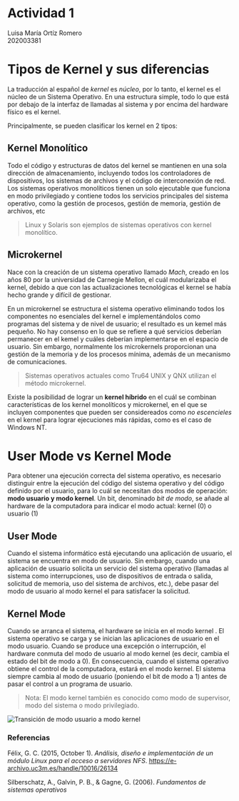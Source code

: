 # Actividad 1
 Luisa María Ortíz Romero  
 202003381

# Tipos de Kernel y sus diferencias
La traducción al español de  _kernel_ es _núcleo_, por lo tanto, el kernel es el núcleo de un Sistema Operativo.
En una estructura simple, todo lo que está por debajo de la interfaz de llamadas al sistema y por encima del hardware físico es el kernel. 

Principalmente, se pueden clasificar los kernel en 2 tipos:

## Kernel Monolítico
Todo el código y estructuras de datos del kernel se mantienen en una sola dirección de almacenamiento, incluyendo todos los controladores de dispositivos, los sistemas de archivos y el código de interconexión de red. Los sistemas operativos monolíticos tienen un solo ejecutable que funciona en modo privilegiado y contiene todos los servicios principales del sistema operativo, como la gestión de procesos, gestión de memoria, gestión de archivos, etc
> Linux y Solaris son ejemplos de sistemas operativos con kernel monolítico.

## Microkernel
Nace con la creación de un sistema operativo llamado _Mach_, creado en los años 80 por la universidad de Carnegie Mellon, el cuál modularizaba el kernel, debido a que con las actualizaciones tecnológicas el kernel se había hecho grande y difícil de gestionar. 

En un microkernel se estructura el sistema operativo eliminando todos los componentes no esenciales del kernel e implementándolos como programas del sistema y de nivel de usuario; el resultado es un kemel más pequeño. No hay consenso en lo que se refiere a qué servicios deberían permanecer en el kemel y cuáles deberían implementarse en el espacio de usuario. Sin embargo, normalmente los microkernels proporcionan una gestión de la memoria y de los procesos mínima, además de un mecanismo de comunicaciones.
>Sistemas operativos actuales como Tru64 UNIX y QNX utilizan el método microkernel.

Existe la posibilidad de lograr un **kernel híbrido** en el cuál se combinan características de los kernel monolíticos y microkernel, en el que se incluyen componentes que pueden ser considereados como _no escencieles_ en el kernel para lograr ejecuciones más rápidas, como es el caso de Windows NT.

# User Mode vs Kernel Mode
Para obtener una ejecución correcta del sistema operativo, es necesario distinguir entre la ejecución del código del sistema operativo y del código definido por el usuario, para lo cuál se necesitan dos modos de operación: **modo usuario y modo kernel**. Un bit, denominado _bit de modo_, se añade al hardware de la computadora para indicar el modo actual: kernel (0) o usuario (1)

## User Mode
Cuando el sistema informático está ejecutando una aplicación de usuario, el sistema se encuentra en modo de usuario. Sin embargo, cuando una aplicación de usuario solicita un servicio del sistema operativo (llamadas al sistema como interrupciones, uso de dispositivos de entrada o salida, solicitud de memoria, uso del sistema de archivos, etc.), debe pasar del modo de usuario al modo kernel el para satisfacer la solicitud.
## Kernel Mode
Cuando se arranca el sistema, el hardware se inicia en el modo kernel . El sistema operativo se carga y se inician las aplicaciones de usuario en el modo usuario. Cuando se produce una excepción o interrupción, el hardware conmuta del modo de usuario al modo kernel (es decir, cambia el estado del bit de modo a 0). En consecuencia, cuando el sistema operativo obtiene el control de la computadora, estará en el modo kernel. El sistema siempre cambia al modo de usuario (poniendo el bit de modo a 1) antes de pasar el control a un programa de usuario.
>Nota: El modo kernel también es conocido como modo de supervisor, modo del sistema o modo privilegiado.

![Transición de modo usuario a modo kernel](/assets/modes.PNG)

### Referencias
Félix, G. C. (2015, October 1). _Análisis, diseño e implementación de un módulo Linux para el acceso a servidores NFS_. https://e-archivo.uc3m.es/handle/10016/26134

Silberschatz, A., Galvin, P. B., & Gagne, G. (2006). _Fundamentos de sistemas operativos_
